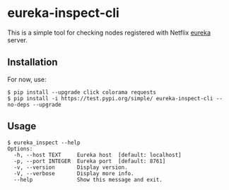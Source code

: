 # eureka-inspect-cli

This is a simple tool for checking nodes registered with Netflix [eureka](https://github.com/Netflix/eureka) server.

## Installation

For now, use:

```
$ pip install --upgrade click colorama requests
$ pip install -i https://test.pypi.org/simple/ eureka-inspect-cli --no-deps --upgrade
```

## Usage

```
$ eureka_inspect --help
Options:
  -h, --host TEXT     Eureka host  [default: localhost]
  -p, --port INTEGER  Eureka port  [default: 8761]
  -v, --version       Display version.
  -V, --verbose       Display more info.
  --help              Show this message and exit.

```

